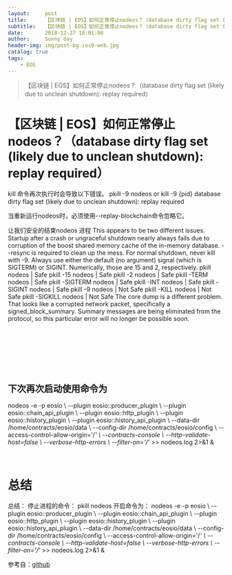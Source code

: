 ```yaml
---
layout:     post
title:      【区块链 | EOS】如何正常停止nodeos？（database dirty flag set (likely due to unclean shutdown): replay required）
subtitle:   【区块链 | EOS】如何正常停止nodeos？（database dirty flag set (likely due to unclean shutdown): replay required）
date:       2018-12-27 18:01:08
author:     Sunny day
header-img: img/post-bg-ios9-web.jpg
catalog: true
tags:
    - EOS
---
```


>【区块链 | EOS】如何正常停止nodeos？（database dirty flag set (likely due to unclean shutdown): replay required）

# 【区块链 | EOS】如何正常停止nodeos？（database dirty flag set (likely due to unclean shutdown): replay required）


kill 命令再次执行时会导致以下错误。
pkill -9 nodeos or kill -9 {pid} database dirty flag set (likely due to unclean shutdown): replay required

当重新运行nodeos时，必须使用--replay-blockchain命令忽略它。

让我们安全的结束nodeos 进程
This appears to be two different issues. Startup after a crash or ungraceful shutdown nearly always fails due to corruption of the boost shared memory cache of the in-memory database. --resync is required to clean up the mess. For normal shutdown, never kill with -9. Always use either the default (no argument) signal (which is SIGTERM) or SIGINT. Numerically, those are 15 and 2, respectively. pkill nodeos | Safe pkill -15 nodeos | Safe pkill -2 nodeos | Safe pkill -TERM nodeos | Safe pkill -SIGTERM nodeos | Safe pkill -INT nodeos | Safe pkill -SIGINT nodeos | Safe pkill -9 nodeos | Not Safe pkill -KILL nodeos | Not Safe pkill -SIGKILL nodeos | Not Safe The core dump is a different problem. That looks like a corrupted network packet, specifically a signed_block_summary. Summary messages are being eliminated from the protocol, so this particular error will no longer be possible soon.

##  

##  

## **下次再次启动使用命令为**

nodeos -e -p eosio \ --plugin eosio::producer_plugin \ --plugin eosio::chain_api_plugin \ --plugin eosio::http_plugin \ --plugin eosio::history_plugin \ --plugin eosio::history_api_plugin \ --data-dir /home/contracts/eosio/data \ --config-dir /home/contracts/eosio/config \ --access-control-allow-origin='/*' \ --contracts-console \ --http-validate-host=false \ --verbose-http-errors \ --filter-on='/*' >> nodeos.log 2>&1 &

 

# 总结

总结： 停止进程的命令： pkill nodeos 开启命令为： nodeos -e -p eosio \ --plugin eosio::producer_plugin \ --plugin eosio::chain_api_plugin \ --plugin eosio::http_plugin \ --plugin eosio::history_plugin \ --plugin eosio::history_api_plugin \ --data-dir /home/contracts/eosio/data \ --config-dir /home/contracts/eosio/config \ --access-control-allow-origin='/*' \ --contracts-console \ --http-validate-host=false \ --verbose-http-errors \ --filter-on='/*' >> nodeos.log 2>&1 &

参考自：[github](https://github.com/EOSIO/eos/issues/4301)

 

 

